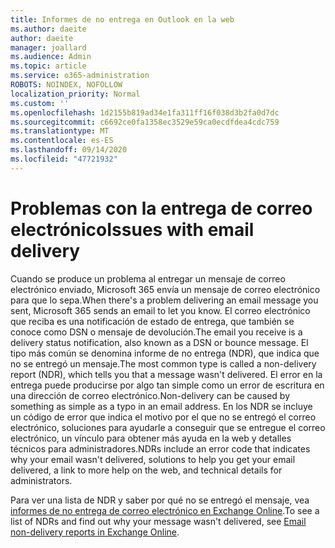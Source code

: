 ```yaml
---
title: Informes de no entrega en Outlook en la web
ms.author: daeite
author: daeite
manager: joallard
ms.audience: Admin
ms.topic: article
ms.service: o365-administration
ROBOTS: NOINDEX, NOFOLLOW
localization_priority: Normal
ms.custom: ''
ms.openlocfilehash: 1d2155b819ad34e1fa311ff16f038d3b2fa0d7dc
ms.sourcegitcommit: c6692ce0fa1358ec3529e59ca0ecdfdea4cdc759
ms.translationtype: MT
ms.contentlocale: es-ES
ms.lasthandoff: 09/14/2020
ms.locfileid: "47721932"
---
```

# <a name="issues-with-email-delivery"></a><span data-ttu-id="280e1-102">Problemas con la entrega de correo electrónico</span><span class="sxs-lookup"><span data-stu-id="280e1-102">Issues with email delivery</span></span>

<span data-ttu-id="280e1-103">Cuando se produce un problema al entregar un mensaje de correo electrónico enviado, Microsoft 365 envía un mensaje de correo electrónico para que lo sepa.</span><span class="sxs-lookup"><span data-stu-id="280e1-103">When there's a problem delivering an email message you sent, Microsoft 365 sends an email to let you know.</span></span> <span data-ttu-id="280e1-104">El correo electrónico que reciba es una notificación de estado de entrega, que también se conoce como DSN o mensaje de devolución.</span><span class="sxs-lookup"><span data-stu-id="280e1-104">The email you receive is a delivery status notification, also known as a DSN or bounce message.</span></span> <span data-ttu-id="280e1-105">El tipo más común se denomina informe de no entrega (NDR), que indica que no se entregó un mensaje.</span><span class="sxs-lookup"><span data-stu-id="280e1-105">The most common type is called a non-delivery report (NDR), which tells you that a message wasn't delivered.</span></span> <span data-ttu-id="280e1-106">El error en la entrega puede producirse por algo tan simple como un error de escritura en una dirección de correo electrónico.</span><span class="sxs-lookup"><span data-stu-id="280e1-106">Non-delivery can be caused by something as simple as a typo in an email address.</span></span> <span data-ttu-id="280e1-107">En los NDR se incluye un código de error que indica el motivo por el que no se entregó el correo electrónico, soluciones para ayudarle a conseguir que se entregue el correo electrónico, un vínculo para obtener más ayuda en la web y detalles técnicos para administradores.</span><span class="sxs-lookup"><span data-stu-id="280e1-107">NDRs include an error code that indicates why your email wasn't delivered, solutions to help you get your email delivered, a link to more help on the web, and technical details for administrators.</span></span>

<span data-ttu-id="280e1-108">Para ver una lista de NDR y saber por qué no se entregó el mensaje, vea [informes de no entrega de correo electrónico en Exchange Online](https://docs.microsoft.com/exchange/mail-flow-best-practices/non-delivery-reports-in-exchange-online/non-delivery-reports-in-exchange-online).</span><span class="sxs-lookup"><span data-stu-id="280e1-108">To see a list of NDRs and find out why your message wasn't delivered, see [Email non-delivery reports in Exchange Online](https://docs.microsoft.com/exchange/mail-flow-best-practices/non-delivery-reports-in-exchange-online/non-delivery-reports-in-exchange-online).</span></span>